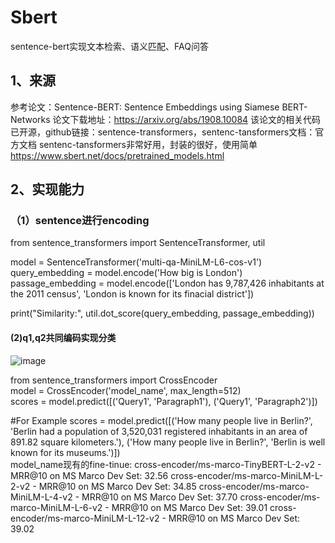 # Sbert
sentence-bert实现文本检索、语义匹配、FAQ问答
## 1、来源
参考论文：Sentence-BERT: Sentence Embeddings using Siamese BERT-Networks
论文下载地址：https://arxiv.org/abs/1908.10084
该论文的相关代码已开源，github链接：sentence-transformers，sentenc-tansformers文档：官方文档
sentenc-tansformers非常好用，封装的很好，使用简单  https://www.sbert.net/docs/pretrained_models.html

## 2、实现能力
### （1）sentence进行encoding
from sentence_transformers import SentenceTransformer, util<br>

model = SentenceTransformer('multi-qa-MiniLM-L6-cos-v1')<br>
query_embedding = model.encode('How big is London')<br>
passage_embedding = model.encode(['London has 9,787,426 inhabitants at the 2011 census',
                                  'London is known for its finacial district'])<br>

print("Similarity:", util.dot_score(query_embedding, passage_embedding))<br>

#### (2)q1,q2共同编码实现分类
![image](https://user-images.githubusercontent.com/28010145/137055565-e982d7d3-c710-4f00-9888-d2c6d8f5e46f.png)<br>

from sentence_transformers import CrossEncoder<br>
model = CrossEncoder('model_name', max_length=512)<br>
scores = model.predict([('Query1', 'Paragraph1'), ('Query1', 'Paragraph2')])<br>

#For Example
scores = model.predict([('How many people live in Berlin?', 'Berlin had a population of 3,520,031 registered inhabitants in an area of 891.82 square kilometers.'), 
                        ('How many people live in Berlin?', 'Berlin is well known for its museums.')])<br>
model_name现有的fine-tinue:
cross-encoder/ms-marco-TinyBERT-L-2-v2 - MRR@10 on MS Marco Dev Set: 32.56
cross-encoder/ms-marco-MiniLM-L-2-v2 - MRR@10 on MS Marco Dev Set: 34.85
cross-encoder/ms-marco-MiniLM-L-4-v2 - MRR@10 on MS Marco Dev Set: 37.70
cross-encoder/ms-marco-MiniLM-L-6-v2 - MRR@10 on MS Marco Dev Set: 39.01
cross-encoder/ms-marco-MiniLM-L-12-v2 - MRR@10 on MS Marco Dev Set: 39.02
